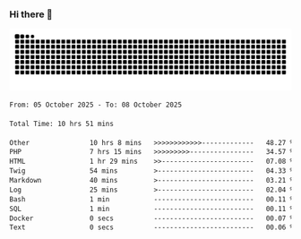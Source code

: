 ### Hi there 👋
<picture>
  <source media="(prefers-color-scheme: dark)" srcset="https://raw.githubusercontent.com/skyhhjmk/skyhhjmk/output/github-contribution-grid-snake-dark.svg">
  <source media="(prefers-color-scheme: light)" srcset="https://raw.githubusercontent.com/skyhhjmk/skyhhjmk/output/github-contribution-grid-snake.svg">
  <img alt="github contribution grid snake animation" src="https://raw.githubusercontent.com/skyhhjmk/skyhhjmk/output/github-contribution-grid-snake.svg">
</picture>

<!--START_SECTION:waka-->

```txt
From: 05 October 2025 - To: 08 October 2025

Total Time: 10 hrs 51 mins

Other               10 hrs 8 mins   >>>>>>>>>>>>-------------   48.27 %
PHP                 7 hrs 15 mins   >>>>>>>>>----------------   34.57 %
HTML                1 hr 29 mins    >>-----------------------   07.08 %
Twig                54 mins         >------------------------   04.33 %
Markdown            40 mins         >------------------------   03.21 %
Log                 25 mins         >------------------------   02.04 %
Bash                1 min           -------------------------   00.11 %
SQL                 1 min           -------------------------   00.11 %
Docker              0 secs          -------------------------   00.07 %
Text                0 secs          -------------------------   00.06 %
```

<!--END_SECTION:waka-->
